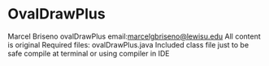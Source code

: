 # OvalDrawPlus
Marcel Briseno
ovalDrawPlus
email:marcelgbriseno@lewisu.edu
All content is original 
Required files:
ovalDrawPlus.java
Included class file just to be safe
compile at terminal or using compiler in IDE
